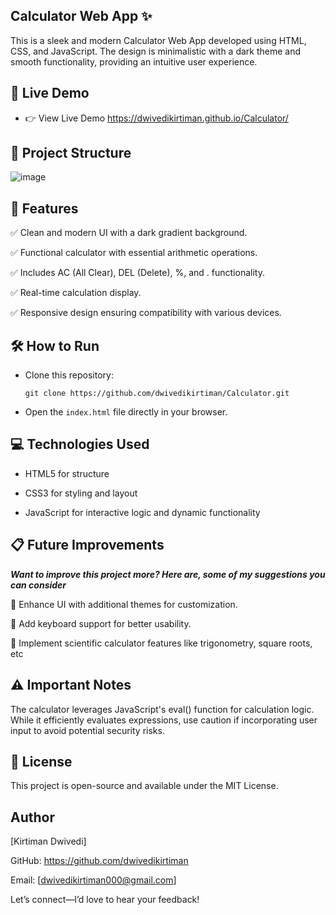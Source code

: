 ## Calculator Web App ✨

This is a sleek and modern Calculator Web App developed using HTML, CSS, and JavaScript. The design is minimalistic with a dark theme and smooth functionality, providing an intuitive user experience.

## 🚀 Live Demo   

- 👉 View Live Demo    https://dwivedikirtiman.github.io/Calculator/

## 📂 Project Structure
![image](https://github.com/user-attachments/assets/ace11b3a-b440-4829-8ded-fbd20d7aea9a)

## 🎯 Features

✅ Clean and modern UI with a dark gradient background.

✅ Functional calculator with essential arithmetic operations.

✅ Includes AC (All Clear), DEL (Delete), %, and . functionality.

✅ Real-time calculation display.

✅ Responsive design ensuring compatibility with various devices.

## 🛠️ How to Run

- Clone this repository:

   ```git clone https://github.com/dwivedikirtiman/Calculator.git```

- Open the ```index.html``` file directly in your browser.

## 💻 Technologies Used

- HTML5 for structure

- CSS3 for styling and layout

- JavaScript for interactive logic and dynamic functionality

## 📋 Future Improvements
***Want to improve this project more? Here are, some of my suggestions you can consider***

🔹 Enhance UI with additional themes for customization.

🔹 Add keyboard support for better usability.

🔹 Implement scientific calculator features like trigonometry, square roots, etc

## ⚠️ Important Notes

The calculator leverages JavaScript's eval() function for calculation logic. While it efficiently evaluates expressions, use caution if incorporating user input to avoid potential security risks.

## 📜 License

This project is open-source and available under the MIT License.

## Author

[Kirtiman Dwivedi]

GitHub: https://github.com/dwivedikirtiman

Email: [dwivedikirtiman000@gmail.com]

Let’s connect—I’d love to hear your feedback!
